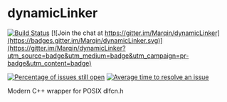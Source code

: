 # dynamicLinker

[![Build Status](https://travis-ci.org/Marqin/dynamicLinker.svg?branch=master)](https://travis-ci.org/Marqin/dynamicLinker)
[![Join the chat at https://gitter.im/Marqin/dynamicLinker](https://badges.gitter.im/Marqin/dynamicLinker.svg)](https://gitter.im/Marqin/dynamicLinker?utm_source=badge&utm_medium=badge&utm_campaign=pr-badge&utm_content=badge)

[![Percentage of issues still open](http://isitmaintained.com/badge/open/Marqin/dynamicLinker.svg)](http://isitmaintained.com/project/Marqin/dynamicLinker "Percentage of issues still open")
[![Average time to resolve an issue](http://isitmaintained.com/badge/resolution/Marqin/dynamicLinker.svg)](http://isitmaintained.com/project/Marqin/dynamicLinker "Average time to resolve an issue")

Modern C++ wrapper for POSIX dlfcn.h
